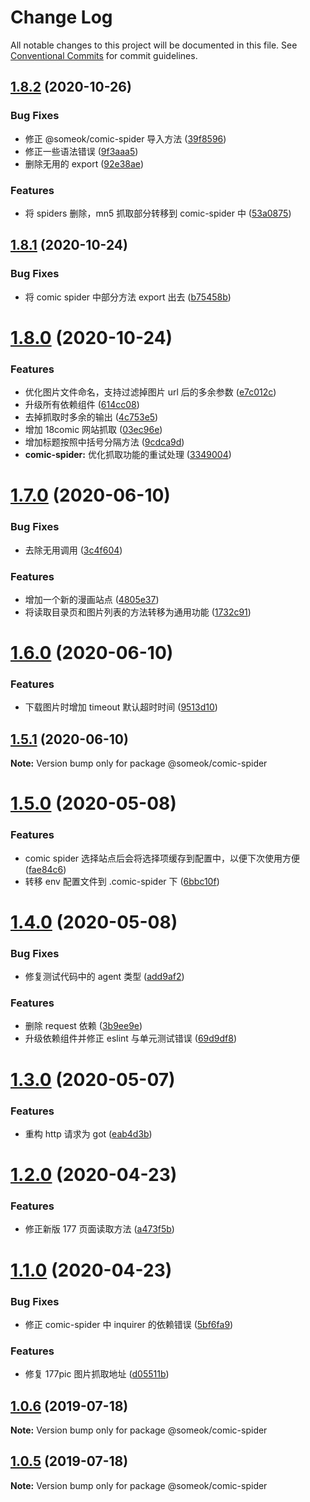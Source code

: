 # Change Log

All notable changes to this project will be documented in this file.
See [Conventional Commits](https://conventionalcommits.org) for commit guidelines.

## [1.8.2](https://github.com/someok/node-toolkit/tree/master/packages/comic-spider/compare/@someok/comic-spider@1.8.1...@someok/comic-spider@1.8.2) (2020-10-26)

### Bug Fixes

-   修正 @someok/comic-spider 导入方法 ([39f8596](https://github.com/someok/node-toolkit/tree/master/packages/comic-spider/commit/39f8596))
-   修正一些语法错误 ([9f3aaa5](https://github.com/someok/node-toolkit/tree/master/packages/comic-spider/commit/9f3aaa5))
-   删除无用的 export ([92e38ae](https://github.com/someok/node-toolkit/tree/master/packages/comic-spider/commit/92e38ae))

### Features

-   将 spiders 删除，mn5 抓取部分转移到 comic-spider 中 ([53a0875](https://github.com/someok/node-toolkit/tree/master/packages/comic-spider/commit/53a0875))

## [1.8.1](https://github.com/someok/node-toolkit/tree/master/packages/comic-spider/compare/@someok/comic-spider@1.8.0...@someok/comic-spider@1.8.1) (2020-10-24)

### Bug Fixes

-   将 comic spider 中部分方法 export 出去 ([b75458b](https://github.com/someok/node-toolkit/tree/master/packages/comic-spider/commit/b75458b))

# [1.8.0](https://github.com/someok/node-toolkit/tree/master/packages/comic-spider/compare/@someok/comic-spider@1.7.0...@someok/comic-spider@1.8.0) (2020-10-24)

### Features

-   优化图片文件命名，支持过滤掉图片 url 后的多余参数 ([e7c012c](https://github.com/someok/node-toolkit/tree/master/packages/comic-spider/commit/e7c012c))
-   升级所有依赖组件 ([614cc08](https://github.com/someok/node-toolkit/tree/master/packages/comic-spider/commit/614cc08))
-   去掉抓取时多余的输出 ([4c753e5](https://github.com/someok/node-toolkit/tree/master/packages/comic-spider/commit/4c753e5))
-   增加 18comic 网站抓取 ([03ec96e](https://github.com/someok/node-toolkit/tree/master/packages/comic-spider/commit/03ec96e))
-   增加标题按照中括号分隔方法 ([9cdca9d](https://github.com/someok/node-toolkit/tree/master/packages/comic-spider/commit/9cdca9d))
-   **comic-spider:** 优化抓取功能的重试处理 ([3349004](https://github.com/someok/node-toolkit/tree/master/packages/comic-spider/commit/3349004))

# [1.7.0](https://github.com/someok/node-toolkit/tree/master/packages/comic-spider/compare/@someok/comic-spider@1.6.0...@someok/comic-spider@1.7.0) (2020-06-10)

### Bug Fixes

-   去除无用调用 ([3c4f604](https://github.com/someok/node-toolkit/tree/master/packages/comic-spider/commit/3c4f604))

### Features

-   增加一个新的漫画站点 ([4805e37](https://github.com/someok/node-toolkit/tree/master/packages/comic-spider/commit/4805e37))
-   将读取目录页和图片列表的方法转移为通用功能 ([1732c91](https://github.com/someok/node-toolkit/tree/master/packages/comic-spider/commit/1732c91))

# [1.6.0](https://github.com/someok/node-toolkit/tree/master/packages/comic-spider/compare/@someok/comic-spider@1.5.1...@someok/comic-spider@1.6.0) (2020-06-10)

### Features

-   下载图片时增加 timeout 默认超时时间 ([9513d10](https://github.com/someok/node-toolkit/tree/master/packages/comic-spider/commit/9513d10))

## [1.5.1](https://github.com/someok/node-toolkit/tree/master/packages/comic-spider/compare/@someok/comic-spider@1.5.0...@someok/comic-spider@1.5.1) (2020-06-10)

**Note:** Version bump only for package @someok/comic-spider

# [1.5.0](https://github.com/someok/node-toolkit/tree/master/packages/comic-spider/compare/@someok/comic-spider@1.4.0...@someok/comic-spider@1.5.0) (2020-05-08)

### Features

-   comic spider 选择站点后会将选择项缓存到配置中，以便下次使用方便 ([fae84c6](https://github.com/someok/node-toolkit/tree/master/packages/comic-spider/commit/fae84c6))
-   转移 env 配置文件到 .comic-spider 下 ([6bbc10f](https://github.com/someok/node-toolkit/tree/master/packages/comic-spider/commit/6bbc10f))

# [1.4.0](https://github.com/someok/node-toolkit/tree/master/packages/comic-spider/compare/@someok/comic-spider@1.3.0...@someok/comic-spider@1.4.0) (2020-05-08)

### Bug Fixes

-   修复测试代码中的 agent 类型 ([add9af2](https://github.com/someok/node-toolkit/tree/master/packages/comic-spider/commit/add9af2))

### Features

-   删除 request 依赖 ([3b9ee9e](https://github.com/someok/node-toolkit/tree/master/packages/comic-spider/commit/3b9ee9e))
-   升级依赖组件并修正 eslint 与单元测试错误 ([69d9df8](https://github.com/someok/node-toolkit/tree/master/packages/comic-spider/commit/69d9df8))

# [1.3.0](https://github.com/someok/node-toolkit/tree/master/packages/comic-spider/compare/@someok/comic-spider@1.2.0...@someok/comic-spider@1.3.0) (2020-05-07)

### Features

-   重构 http 请求为 got ([eab4d3b](https://github.com/someok/node-toolkit/tree/master/packages/comic-spider/commit/eab4d3b))

# [1.2.0](https://github.com/someok/node-toolkit/tree/master/packages/comic-spider/compare/@someok/comic-spider@1.1.0...@someok/comic-spider@1.2.0) (2020-04-23)

### Features

-   修正新版 177 页面读取方法 ([a473f5b](https://github.com/someok/node-toolkit/tree/master/packages/comic-spider/commit/a473f5b))

# [1.1.0](https://github.com/someok/node-toolkit/tree/master/packages/comic-spider/compare/@someok/comic-spider@1.0.6...@someok/comic-spider@1.1.0) (2020-04-23)

### Bug Fixes

-   修正 comic-spider 中 inquirer 的依赖错误 ([5bf6fa9](https://github.com/someok/node-toolkit/tree/master/packages/comic-spider/commit/5bf6fa9))

### Features

-   修复 177pic 图片抓取地址 ([d05511b](https://github.com/someok/node-toolkit/tree/master/packages/comic-spider/commit/d05511b))

## [1.0.6](https://github.com/someok/node-toolkit/tree/master/packages/comic-spider/compare/@someok/comic-spider@1.0.5...@someok/comic-spider@1.0.6) (2019-07-18)

**Note:** Version bump only for package @someok/comic-spider

## [1.0.5](https://github.com/someok/node-toolkit/compare/@someok/comic-spider@1.0.4...@someok/comic-spider@1.0.5) (2019-07-18)

**Note:** Version bump only for package @someok/comic-spider
